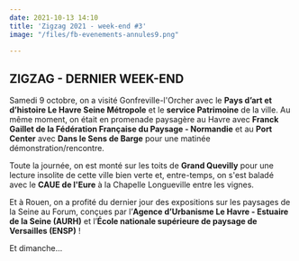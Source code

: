 ```yaml
---
date: 2021-10-13 14:10
title: 'Zigzag 2021 - week-end #3'
image: "/files/fb-evenements-annules9.png"

---
```

## ZIGZAG - DERNIER WEEK-END

Samedi 9 octobre, on a visité Gonfreville-l'Orcher avec le **Pays d’art et d’histoire Le Havre Seine Métropole** et le **service Patrimoine** de la ville. Au même moment, on était en promenade paysagère au Havre avec **Franck Gaillet de la Fédération Française du Paysage - Normandie** et au **Port Center** avec **Dans le Sens de Barge** pour une matinée démonstration/rencontre.

Toute la journée, on est monté sur les toits de **Grand Quevilly** pour une lecture insolite de cette ville bien verte et, entre-temps, on s'est baladé avec le **CAUE de l'Eure** à la Chapelle Longueville entre les vignes.

Et à Rouen, on a profité du dernier jour des expositions sur les paysages de la Seine au Forum, conçues par l’**Agence d’Urbanisme Le Havre - Estuaire de la Seine (AURH)** et l’**École natio­nale supérieure de paysage de Versailles (ENSP)** !

Et dimanche…